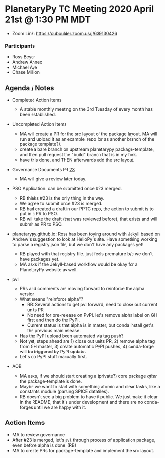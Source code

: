 # PlanetaryPy TC Meeting 2020 April 21st @ 1:30 PM MDT

* Zoom Link: https://cuboulder.zoom.us/j/639130426

### Participants

* Ross Beyer
* Andrew Annex
* Michael Aye
* Chase Million


## Agenda / Notes

* Completed Action Items
	* A stable monthly meeting on the 3rd Tuesday of every month has been established.

* Uncompleted Action Items
	*  MA will create a PR for the src layout of the package layout.
       MA will run and upload it as an example_repo (or as another branch
       of the package template?).
  * create a bare branch on upstream planetarypy package-template, and then pull request the "build" branch that is in my fork.
  * have this done, and THEN afterwards add the src layout.

* Governance Documents PR [23](https://github.com/planetarypy/TC/pull/23)
  * MA will give a review later today.

* PSO Application: can be submitted once #23 merged.
  * RB thinks #23 is the only thing in the way.
  * We agree to submit once #23 is merged.
  * RB had created a draft in our PPTC repo, the action to submit is to put in a PR to PSO.
  * RB will take the draft (that was reviewed before), that exists and will submit as PR to PSO.

* planetarypy.github.io: Ross has been toying around with Jekyll based on Andrew's suggestion to look at HelioPy's site. Have something working to parse a registry.json file, but we don't have any packages yet!
  * RB played with that registry file. just feels premature b/c we don't have packages yet.
  * MA asks if the Jekyll-based workflow would be okay for a PlanetaryPy website as well.

* pvl
	* PRs and comments are moving forward to reinforce the alpha version
    * What means "reinforce alpha"?
      * RB: Several actions to get pvl forward, need to close out current units PR
      * No need for pre-release on PyPI. let's remove alpha label on GH first and then do the PyPI.
      * Current status is that alpha is in master, but conda install get's the previous main release.
	* Has the PyPI upload been automated via tag push?
    * Not yet, steps ahead are 1) close out units PR, 2) remove alpha tag from GH master, 3) create automatic PyPI pushes, 4) conda-forge will be triggered by PyPI update.
    * Let's do PyPI stuff manually first.

* AOB
  * MA asks, if we should start creating a (private?) core package *after* the package-template is done.
  * Maybe we want to start with something atomic and clear tasks, like a constants module (parsing SPICE datafiles).
  * RB doesn't see a big problem to have it public. We just make it clear in the README, that it's under development and there are no conda-forges until we are happy with it.

## Action Items

* MA to review governance
* After #23 is merged, let's `pvl` through process of application package, even before alpha is done. (RB)
* MA to create PRs for package-template and implement the src layout.

